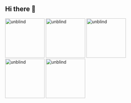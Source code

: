 ## Hi there 👋

<a href="https://unblind.kr/hyeongjun"><img src="https://api.unblind.kr/users/hyeongjun/png-card" alt="unblind" width="128"/></a>
<a href="https://unblind.kr/soyou"><img src="https://api.unblind.kr/users/soyou/png-card" alt="unblind" width="128"/></a>
<a href="https://unblind.kr/suhyun"><img src="https://api.unblind.kr/users/suhyun/png-card" alt="unblind" width="128"/></a>
<a href="https://unblind.kr/rihyun"><img src="https://api.unblind.kr/users/rihyun/png-card" alt="unblind" width="128"/></a>
<a href="https://unblind.kr/jiwoo"><img src="https://api.unblind.kr/users/jiwoo/png-card" alt="unblind" width="128"/></a>
